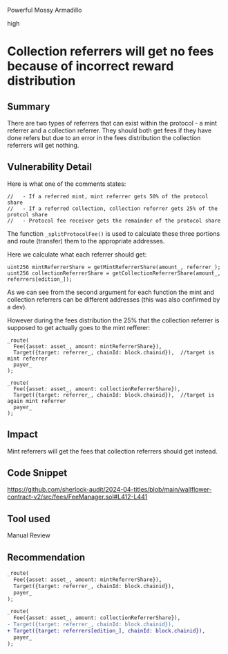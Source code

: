 Powerful Mossy Armadillo

high

# Collection referrers will get no fees because of incorrect reward distribution

## Summary
There are two types of referrers that can exist within the protocol - a mint referrer and a collection referrer. They should both get fees if they have done refers but due to an error in the fees distribution the collection referrers will get nothing.

## Vulnerability Detail
Here is what one of the comments states:
```solidity
//   - If a referred mint, mint referrer gets 50% of the protocol share
//   - If a referred collection, collection referrer gets 25% of the protcol share
//   - Protocol fee receiver gets the remainder of the protocol share
```
The function `_splitProtocolFee()` is used to calculate these three portions and route (transfer) them to the appropriate addresses.

Here we calculate what each referrer should get:
```solidity
uint256 mintReferrerShare = getMintReferrerShare(amount_, referrer_);
uint256 collectionReferrerShare = getCollectionReferrerShare(amount_, referrers[edition_]);
```
As we can see from the second argument for each function the mint and collection referrers can be different addresses (this was also confirmed by a dev).

However during the fees distribution the 25% that the collection referrer is supposed to get actually goes to the mint refferer:
```solidity
_route(
  Fee({asset: asset_, amount: mintReferrerShare}),
  Target({target: referrer_, chainId: block.chainid}),  //target is mint referrer
  payer_
);

_route(
  Fee({asset: asset_, amount: collectionReferrerShare}),
  Target({target: referrer_, chainId: block.chainid}),  //target is again mint referrer
  payer_
);
```

## Impact
Mint referrers will get the fees that collection referrers should get instead.

## Code Snippet
https://github.com/sherlock-audit/2024-04-titles/blob/main/wallflower-contract-v2/src/fees/FeeManager.sol#L412-L441

## Tool used

Manual Review

## Recommendation
```diff
_route(
  Fee({asset: asset_, amount: mintReferrerShare}),
  Target({target: referrer_, chainId: block.chainid}),
  payer_
);

_route(
  Fee({asset: asset_, amount: collectionReferrerShare}),
- Target({target: referrer_, chainId: block.chainid}),
+ Target({target: referrers[edition_], chainId: block.chainid}),
  payer_
);
```
